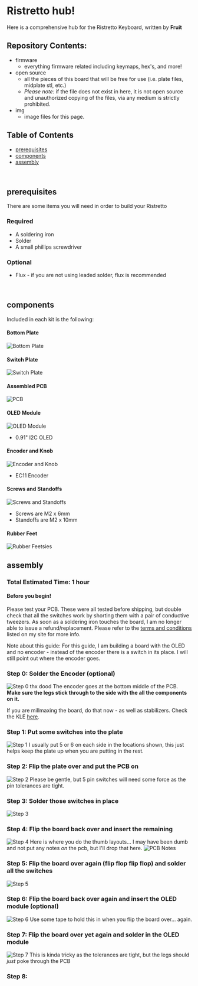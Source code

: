 # Ristretto hub!

Here is a comprehensive hub for the Ristretto Keyboard, written by **Fruit**
<br/>

## Repository Contents:
* firmware
    * everything firmware related including keymaps, hex's, and more!
* open source
    * all the pieces of this board that will be free for use (i.e. plate files, midplate stl, etc.)
    * *Please note:* if the file does not exist in here, it is not open source and unauthorized copying of the files, via any medium is strictly prohibited.
* img
    * image files for this page.

## Table of Contents

* [prerequisites](#prerequisetes)
* [components](#components)
* [assembly](#assembly)

<br/>

## prerequisites

There are some items you will need in order to build your Ristretto

### Required

* A soldering iron
* Solder
* A small phillips screwdriver

### Optional

* Flux - if you are not using leaded solder, flux is recommended

<br/>

## components

Included in each kit is the following:
#### Bottom Plate
![Bottom Plate](img/bottom.jpeg)
#### Switch Plate
![Switch Plate](img/plate.jpeg)
#### Assembled PCB
![PCB](img/pcb.jpeg)
#### OLED Module
![OLED Module](img/oled.jpeg)
* 0.91" I2C OLED
#### Encoder and Knob
![Encoder and Knob](img/encoder.jpeg)
* EC11 Encoder
#### Screws and Standoffs
![Screws and Standoffs](img/screws.jpeg)
* Screws are M2 x 6mm
* Standoffs are M2 x 10mm
#### Rubber Feet
![Rubber Feetsies](img/rubber_feet.jpeg)

## assembly
### Total Estimated Time: 1 hour

#### Before you begin!
Please test your PCB. These were all tested before shipping, but double check that all the switches work by shorting them with a pair of conductive tweezers. As soon as a soldering iron touches the board, I am no longer able to issue a refund/replacement. Please refer to the [terms and conditions](https://www.fruitykeeb.xyz/terms-and-conditions) listed on my site for more info.

Note about this guide: For this guide, I am building a board with the OLED and no encoder - instead of the encoder there is a switch in its place. I will still point out where the encoder goes.

### Step 0: Solder the Encoder (optional)
![Step 0 thx dood](https://raw.githubusercontent.com/doodboard/tutorial/main/img/encoder_1.jpg)
The encoder goes at the bottom middle of the PCB. **Make sure the legs stick through to the side with the all the components on it.**

If you are millmaxing the board, do that now - as well as stabilizers. Check the KLE [here](http://www.keyboard-layout-editor.com/#/gists/95d1aea85be3f3f5c29b4fbeddd9893c).

### Step 1: Put some switches into the plate
![Step 1](img/step1.jpeg)
I usually put 5 or 6 on each side in the locations shown, this just helps keep the plate up when you are putting in the rest. 

### Step 2: Flip the plate over and put the PCB on
![Step 2](img/step2.jpeg)
Please be gentle, but 5 pin switches will need some force as the pin tolerances are tight.

### Step 3: Solder those switches in place
![Step 3](img/step3.jpeg)

### Step 4: Flip the board back over and insert the remaining
![Step 4](img/step4.jpeg)
Here is where you do the thumb layouts... I may have been dumb and not put any notes *on* the pcb, but I'll drop that here.
![PCB Notes](img/layouts.jpeg)

### Step 5: Flip the board over again (flip flop flip flop) and solder all the switches
![Step 5](img/step5.jpeg)

### Step 6: Flip the board back over again and insert the OLED module (optional)
![Step 6](img/step6.jpeg)
Use some tape to hold this in when you flip the board over... again.

### Step 7: Flip the board over yet again and solder in the OLED module
![Step 7](img/step7.jpeg)
This is kinda tricky as the tolerances are tight, but the legs should *just* poke through the PCB

### Step 8: 